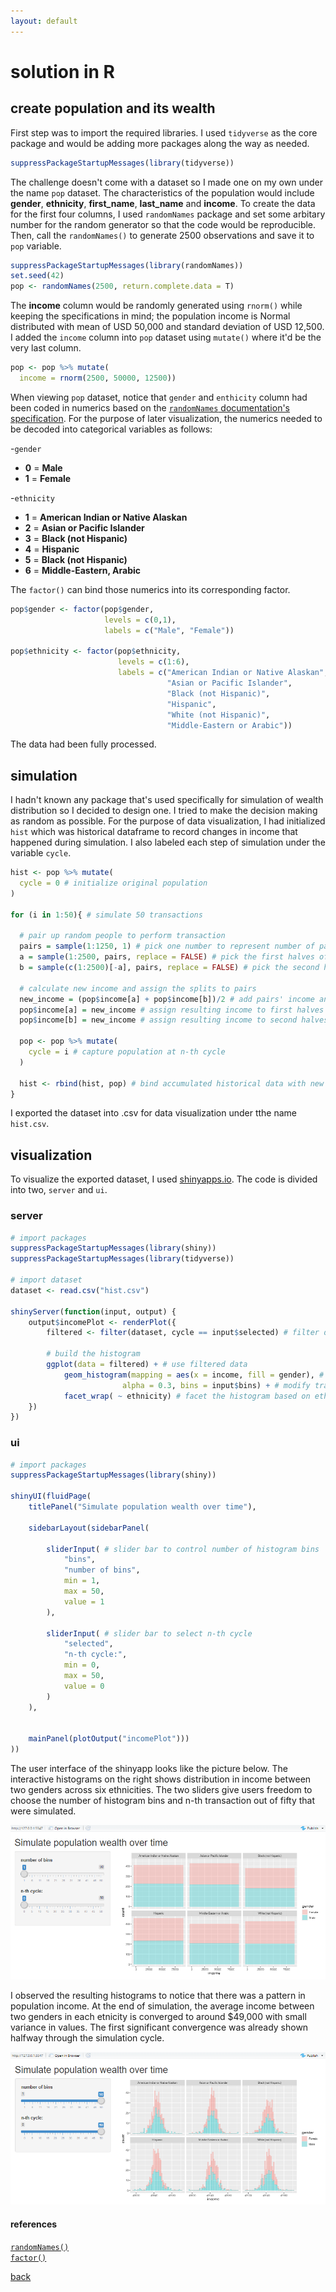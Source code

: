 ```yaml
---
layout: default
---
```


# solution in R

## create population and its wealth

First step was to import the required libraries. I used `tidyverse` as the core package and would be adding more packages along the way as needed.

```r
suppressPackageStartupMessages(library(tidyverse))
```

The challenge doesn't come with a dataset so I made one on my own under the name `pop` dataset. The characteristics of the population would include **gender**, **ethnicity**, **first_name**, **last_name** and **income**. To create the data for the first four columns, I used `randomNames` package and set some arbitary number for the random generator so that the code would be reproducible. Then, call the `randomNames()` to generate 2500 observations and save it to `pop` variable.

```r
suppressPackageStartupMessages(library(randomNames))
set.seed(42)
pop <- randomNames(2500, return.complete.data = T)
```

The **income** column would be randomly generated using `rnorm()` while keeping the specifications in mind; the population income is Normal distributed with mean of USD 50,000 and standard deviation of USD 12,500. I added the `income` column into `pop` dataset using `mutate()` where it'd be the very last column.

```r
pop <- pop %>% mutate(
  income = rnorm(2500, 50000, 12500))
```

When viewing `pop` dataset, notice that `gender` and `enthicity` column had been coded in numerics based on the [`randomNames` documentation's specification](https://cran.r-project.org/web/packages/randomNames/randomNames.pdf). For the purpose of later visualization, the numerics needed to be decoded into categorical variables as follows:

-`gender`
  - **0** = **Male**
  - **1** = **Female**
 
 -`ethnicity`
  - **1** = **American Indian or Native Alaskan**
  - **2** = **Asian or Pacific Islander**
  - **3** = **Black (not Hispanic)**
  - **4** = **Hispanic**
  - **5** = **Black (not Hispanic)**
  - **6** = **Middle-Eastern, Arabic**

The `factor()` can bind those numerics into its corresponding factor.

```r
pop$gender <- factor(pop$gender,
                     levels = c(0,1),
                     labels = c("Male", "Female"))

pop$ethnicity <- factor(pop$ethnicity,
                        levels = c(1:6),
                        labels = c("American Indian or Native Alaskan",
                                   "Asian or Pacific Islander",
                                   "Black (not Hispanic)",
                                   "Hispanic",
                                   "White (not Hispanic)",
                                   "Middle-Eastern or Arabic"))
```

The data had been fully processed.

## simulation

I hadn't known any package that's used specifically for simulation of wealth distribution so I decided to design one. I tried to make the decision making as random as possible. For the purpose of data visualization, I had initialized `hist` which was historical dataframe to record changes in income that happened during simulation. I also labeled each step of simulation under the variable `cycle`.

```r
hist <- pop %>% mutate(
  cycle = 0 # initialize original population
)

for (i in 1:50){ # simulate 50 transactions
  
  # pair up random people to perform transaction
  pairs = sample(1:1250, 1) # pick one number to represent number of pairs of people
  a = sample(1:2500, pairs, replace = FALSE) # pick the first halves of the pair from pool of 2500 people
  b = sample(c(1:2500)[-a], pairs, replace = FALSE) # pick the second halves of the pair from the remaining people
  
  # calculate new income and assign the splits to pairs
  new_income = (pop$income[a] + pop$income[b])/2 # add pairs' income and split by two
  pop$income[a] = new_income # assign resulting income to first halves of the pair
  pop$income[b] = new_income # assign resulting income to second halves of the pair
  
  pop <- pop %>% mutate(
    cycle = i # capture population at n-th cycle
  )
  
  hist <- rbind(hist, pop) # bind accumulated historical data with new one
}
```

I exported the dataset into .csv for data visualization under tthe name `hist.csv`.

## visualization

To visualize the exported dataset, I used <a href = "https://docs.rstudio.com/shinyapps.io/" target = "_blank">shinyapps.io</a>. The code is divided into two, `server` and `ui`.

### server

```r
# import packages
suppressPackageStartupMessages(library(shiny))
suppressPackageStartupMessages(library(tidyverse))

# import dataset
dataset <- read.csv("hist.csv")

shinyServer(function(input, output) {
    output$incomePlot <- renderPlot({
        filtered <- filter(dataset, cycle == input$selected) # filter dataset based on cycle (slider input)
        
        # build the histogram
        ggplot(data = filtered) + # use filtered data
            geom_histogram(mapping = aes(x = income, fill = gender), # create income histogram filled by gender
                         alpha = 0.3, bins = input$bins) + # modify transparency and number of bins (slider input)
            facet_wrap( ~ ethnicity) # facet the histogram based on ethnicity
    })
})
```

### ui

```r
# import packages
suppressPackageStartupMessages(library(shiny))

shinyUI(fluidPage(
    titlePanel("Simulate population wealth over time"),
    
    sidebarLayout(sidebarPanel(
        
        sliderInput( # slider bar to control number of histogram bins
            "bins",
            "number of bins",
            min = 1,
            max = 50,
            value = 1
        ),
        
        sliderInput( # slider bar to select n-th cycle
            "selected",
            "n-th cycle:",
            min = 0,
            max = 50,
            value = 0
        )
    ),
    
    
    mainPanel(plotOutput("incomePlot")))
))
```

The user interface of the shinyapp looks like the picture below. The interactive histograms on the right shows distribution in income between two genders across six ethnicities. The two sliders give users freedom to choose the number of histogram bins and n-th transaction out of fifty that were simulated.

<img src = "images/plot1.PNG">

I observed the resulting histograms to notice that there was a pattern in population income. At the end of simulation, the average income between two genders in each etnicity is converged to around $49,000 with small variance in values. The first significant convergence was already shown halfway through the simulation cycle.

<img src = "images/plot2.PNG">

#### references

[`randomNames()`](https://cran.r-project.org/web/packages/randomNames/randomNames.pdf) <br>
[`factor()`](https://www.statmethods.net/input/valuelabels.html)

[back](./challenge.md)

